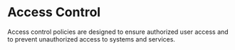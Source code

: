 # Access Control

Access control policies are designed to ensure authorized user access and to prevent unauthorized access to systems and services.